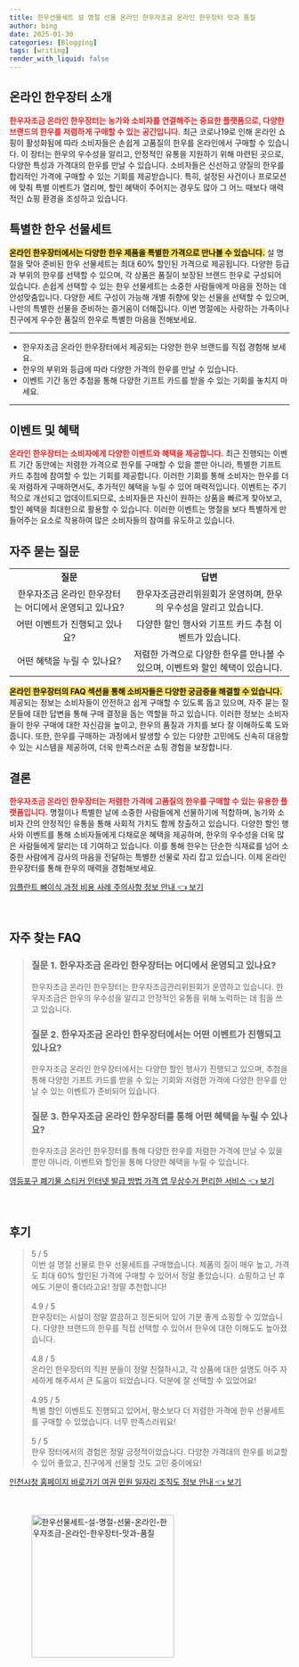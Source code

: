 ```yaml
---
title: 한우선물세트 설 명절 선물 온라인 한우자조금 온라인 한우장터 맛과 품질
author: bing
date: 2025-01-30
categories: [Blogging]
tags: [writing]
render_with_liquid: false
---
```



<h2 id='온라인 한우장터 소개'>온라인 한우장터 소개</h2>

<p><b><span style="color: #ee2323;">한우자조금 온라인 한우장터는 농가와 소비자를 연결해주는 중요한 플랫폼으로, 다양한 브랜드의 한우를 저렴하게 구매할 수 있는 공간입니다.</span></b> 최근 코로나19로 인해 온라인 쇼핑이 활성화됨에 따라 소비자들은 손쉽게 고품질의 한우를 온라인에서 구매할 수 있습니다. 이 장터는 한우의 우수성을 알리고, 안정적인 유통을 지원하기 위해 마련된 곳으로, 다양한 특성과 가격대의 한우를 만날 수 있습니다. 소비자들은 신선하고 양질의 한우를 합리적인 가격에 구매할 수 있는 기회를 제공받습니다. 특히, 설정된 사건이나 프로모션에 맞춰 특별 이벤트가 열리며, 할인 혜택이 주어지는 경우도 많아 그 어느 때보다 매력적인 쇼핑 환경을 조성하고 있습니다.</p>

<h2 id='특별한 한우 선물세트'>특별한 한우 선물세트</h2>

<p><b><span style="background-color: #ffe066;">온라인 한우장터에서는 다양한 한우 제품을 특별한 가격으로 만나볼 수 있습니다.</span></b> 설 명절을 맞아 준비된 한우 선물세트는 최대 60% 할인된 가격으로 제공됩니다. 다양한 등급과 부위의 한우를 선택할 수 있으며, 각 상품은 품질이 보장된 브랜드 한우로 구성되어 있습니다. 손쉽게 선택할 수 있는 한우 선물세트는 소중한 사람들에게 마음을 전하는 데 안성맞춤입니다. 다양한 세트 구성이 가능해 개별 취향에 맞는 선물을 선택할 수 있으며, 나만의 특별한 선물을 준비하는 즐거움이 더해집니다. 이번 명절에는 사랑하는 가족이나 친구에게 우수한 품질의 한우로 특별한 마음을 전해보세요.</p>

<hr />

<ul>
    <li>한우자조금 온라인 한우장터에서 제공되는 다양한 한우 브랜드를 직접 경험해 보세요.</li>
    <li>한우의 부위와 등급에 따라 다양한 가격의 한우를 만날 수 있습니다.</li>
    <li>이벤트 기간 동안 추첨을 통해 다양한 기프트 카드를 받을 수 있는 기회를 놓치지 마세요.</li>
</ul>

<hr />

<h2 id='이벤트 및 혜택'>이벤트 및 혜택</h2>

<p><b><span style="color: #ee2323;">온라인 한우장터는 소비자에게 다양한 이벤트와 혜택을 제공합니다.</span></b> 최근 진행되는 이벤트 기간 동안에는 저렴한 가격으로 한우를 구매할 수 있을 뿐만 아니라, 특별한 기프트 카드 추첨에 참여할 수 있는 기회를 제공합니다. 이러한 기회를 통해 소비자는 한우를 더욱 저렴하게 구매하면서도, 추가적인 혜택을 누릴 수 있어 매력적입니다. 이벤트는 주기적으로 개선되고 업데이트되므로, 소비자들은 자신이 원하는 상품을 빠르게 찾아보고, 할인 혜택을 최대한으로 활용할 수 있습니다. 이러한 이벤트는 명절을 보다 특별하게 만들어주는 요소로 작용하여 많은 소비자들의 참여를 유도하고 있습니다.</p>

<h2 id='자주 묻는 질문'>자주 묻는 질문</h2>

<table>
    <tr>
        <td style="text-align: center; height: 17px;"><b>질문</b></td>
        <td style="text-align: center; height: 17px;"><b>답변</b></td>
    </tr>
    <tr>
        <td style="text-align: center; height: 17px;">한우자조금 온라인 한우장터는 어디에서 운영되고 있나요?</td>
        <td style="text-align: center; height: 17px;">한우자조금관리위원회가 운영하며, 한우의 우수성을 알리고 있습니다.</td>
    </tr>
    <tr>
        <td style="text-align: center; height: 17px;">어떤 이벤트가 진행되고 있나요?</td>
        <td style="text-align: center; height: 17px;">다양한 할인 행사와 기프트 카드 추첨 이벤트가 있습니다.</td>
    </tr>
    <tr>
        <td style="text-align: center; height: 17px;">어떤 혜택을 누릴 수 있나요?</td>
        <td style="text-align: center; height: 17px;">저렴한 가격으로 다양한 한우를 만나볼 수 있으며, 이벤트와 할인 혜택이 있습니다.</td>
    </tr>
</table>

<p><b><span style="background-color: #ffe066;">온라인 한우장터의 FAQ 섹션을 통해 소비자들은 다양한 궁금증을 해결할 수 있습니다.</span></b> 제공되는 정보는 소비자들이 안전하고 쉽게 구매할 수 있도록 돕고 있으며, 자주 묻는 질문들에 대한 답변을 통해 구매 결정을 돕는 역할을 하고 있습니다. 이러한 정보는 소비자들이 한우 구매에 대한 자신감을 높이고, 한우의 품질과 가치를 보다 잘 이해하도록 도와줍니다. 또한, 한우를 구매하는 과정에서 발생할 수 있는 다양한 고민에도 신속히 대응할 수 있는 시스템을 제공하여, 더욱 만족스러운 쇼핑 경험을 보장합니다.</p>

<h2 id='결론'>결론</h2>

<p><b><span style="color: #ee2323;">한우자조금 온라인 한우장터는 저렴한 가격에 고품질의 한우를 구매할 수 있는 유용한 플랫폼입니다.</span></b> 명절이나 특별한 날에 소중한 사람들에게 선물하기에 적합하며, 농가와 소비자 간의 안정적인 유통을 통해 사회적 가치도 함께 창출하고 있습니다. 다양한 할인 행사와 이벤트를 통해 소비자들에게 다채로운 혜택을 제공하며, 한우의 우수성을 더욱 많은 사람들에게 알리는 데 기여하고 있습니다. 이를 통해 한우는 단순한 식재료를 넘어 소중한 사람에게 감사의 마음을 전달하는 특별한 선물로 자리 잡고 있습니다. 이제 온라인 한우장터를 통해 한우의 매력을 경험해보세요.</p>


<p><a class="click-button" title="임플란트 뼈이식 과정 비용 사례 주의사항 정보 안내" href="https://adkhouse.github.io/posts/%EC%9E%84%ED%94%8C%EB%9E%80%ED%8A%B8-%EB%BC%88%EC%9D%B4%EC%8B%9D-%EA%B3%BC%EC%A0%95-%EB%B9%84%EC%9A%A9-%EC%82%AC%EB%A1%80-%EC%A3%BC%EC%9D%98%EC%82%AC%ED%95%AD-%EC%A0%95%EB%B3%B4-%EC%95%88%EB%82%B4/" rel="dofollow">임플란트 뼈이식 과정 비용 사례 주의사항 정보 안내 👈 보기</a></p><br>
<h2 id='자주_찾는_FAQ'>자주 찾는 FAQ</h2>
<div itemscope="" itemtype="https://schema.org/FAQPage"> 
<blockquote> 
<div itemscope="" itemprop="mainEntity" itemtype="https://schema.org/Question"> 
<h3 itemprop="name">질문 1. 한우자조금 온라인 한우장터는 어디에서 운영되고 있나요?</h3> 
<div itemscope="" itemprop="acceptedAnswer" itemtype="https://schema.org/Answer"> 
<span itemprop="text"> 
<p>한우자조금 온라인 한우장터는 한우자조금관리위원회가 운영하고 있습니다. 한우자조금은 한우의 우수성을 알리고 안정적인 유통을 위해 노력하는 데 힘을 쓰고 있습니다.</p> 
</span> 
</div> 
</div> 

<div itemscope="" itemprop="mainEntity" itemtype="https://schema.org/Question"> 
<h3 itemprop="name">질문 2. 한우자조금 온라인 한우장터에서는 어떤 이벤트가 진행되고 있나요?</h3> 
<div itemscope="" itemprop="acceptedAnswer" itemtype="https://schema.org/Answer"> 
<span itemprop="text"> 
<p>한우자조금 온라인 한우장터에서는 다양한 할인 행사가 진행되고 있으며, 추첨을 통해 다양한 기프트 카드를 받을 수 있는 기회와 저렴한 가격에 다양한 한우를 만날 수 있는 이벤트가 준비되어 있습니다.</p> 
</span> 
</div> 
</div> 

<div itemscope="" itemprop="mainEntity" itemtype="https://schema.org/Question"> 
<h3 itemprop="name">질문 3. 한우자조금 온라인 한우장터를 통해 어떤 혜택을 누릴 수 있나요?</h3> 
<div itemscope="" itemprop="acceptedAnswer" itemtype="https://schema.org/Answer"> 
<span itemprop="text"> 
<p>한우자조금 온라인 한우장터를 통해 다양한 한우를 저렴한 가격에 만날 수 있을 뿐만 아니라, 이벤트와 할인을 통해 다양한 혜택을 누릴 수 있습니다.</p> 
</span> 
</div> 
</div> 
</blockquote> 
</div>
<p><a class="click-button" title="영등포구 폐기물 스티커 인터넷 발급 방법 가격 앱 무상수거 편리한 서비스" href="https://adkhouse.github.io/posts/%EC%98%81%EB%93%B1%ED%8F%AC%EA%B5%AC-%ED%8F%90%EA%B8%B0%EB%AC%BC-%EC%8A%A4%ED%8B%B0%EC%BB%A4-%EC%9D%B8%ED%84%B0%EB%84%B7-%EB%B0%9C%EA%B8%89-%EB%B0%A9%EB%B2%95-%EA%B0%80%EA%B2%A9-%EC%95%B1-%EB%AC%B4%EC%83%81%EC%88%98%EA%B1%B0-%ED%8E%B8%EB%A6%AC%ED%95%9C-%EC%84%9C%EB%B9%84%EC%8A%A4/" rel="dofollow">영등포구 폐기물 스티커 인터넷 발급 방법 가격 앱 무상수거 편리한 서비스 👈 보기</a></p><br>
<h2 id='후기'>후기</h2>
<div itemscope itemtype="https://schema.org/Product">
  <blockquote>
  <div itemprop="review" itemscope itemtype="https://schema.org/Review">
      <div itemprop="reviewRating" itemscope itemtype="https://schema.org/Rating"> <span itemprop="ratingValue">5</span> / <span itemprop="bestRating">5</span> </div>
      <span itemprop="reviewBody">이번 설 명절 선물로 한우 선물세트를 구매했습니다. 제품의 질이 매우 높고, 가격도 최대 60% 할인된 가격에 구매할 수 있어서 정말 좋았습니다. 쇼핑하고 난 후에도 기분이 좋더라고요! 정말 추천합니다!</span>
  </div>
  <br>
  <div itemprop="review" itemscope itemtype="https://schema.org/Review">
      <div itemprop="reviewRating" itemscope itemtype="https://schema.org/Rating"> <span itemprop="ratingValue">4.9</span> / <span itemprop="bestRating">5</span> </div>
      <span itemprop="reviewBody">한우장터는 시설이 정말 깔끔하고 정돈되어 있어 기분 좋게 쇼핑할 수 있었습니다. 다양한 브랜드의 한우를 직접 선택할 수 있어서 한우에 대한 이해도도 높아졌습니다.</span>
  </div>
  <br>
  <div itemprop="review" itemscope itemtype="https://schema.org/Review">
      <div itemprop="reviewRating" itemscope itemtype="https://schema.org/Rating"> <span itemprop="ratingValue">4.8</span> / <span itemprop="bestRating">5</span> </div>
      <span itemprop="reviewBody">온라인 한우장터의 직원 분들이 정말 친절하시고, 각 상품에 대한 설명도 아주 자세하게 해주셔서 큰 도움이 되었습니다. 덕분에 잘 선택할 수 있었어요!</span>
  </div>
  <br>
  <div itemprop="review" itemscope itemtype="https://schema.org/Review">
      <div itemprop="reviewRating" itemscope itemtype="https://schema.org/Rating"> <span itemprop="ratingValue">4.95</span> / <span itemprop="bestRating">5</span> </div>
      <span itemprop="reviewBody">특별 할인 이벤트도 진행되고 있어서, 평소보다 더 저렴한 가격에 한우 선물세트를 구매할 수 있었습니다. 너무 만족스러워요!</span>
  </div>
  <br>
  <div itemprop="review" itemscope itemtype="https://schema.org/Review">
      <div itemprop="reviewRating" itemscope itemtype="https://schema.org/Rating"> <span itemprop="ratingValue">5</span> / <span itemprop="bestRating">5</span> </div>
      <span itemprop="reviewBody">한우 장터에서의 경험은 정말 긍정적이었습니다. 다양한 가격대의 한우를 비교할 수 있어 좋았고, 친구에게 선물할 것도 고민 중이에요!</span>
  </div>
  </blockquote>
</div>
<p><a class="click-button" title="인천시청 홈페이지 바로가기 여권 민원 일자리 조직도 정보 안내" href="https://adkhouse.github.io/posts/%EC%9D%B8%EC%B2%9C%EC%8B%9C%EC%B2%AD-%ED%99%88%ED%8E%98%EC%9D%B4%EC%A7%80-%EB%B0%94%EB%A1%9C%EA%B0%80%EA%B8%B0-%EC%97%AC%EA%B6%8C-%EB%AF%BC%EC%9B%90-%EC%9D%BC%EC%9E%90%EB%A6%AC-%EC%A1%B0%EC%A7%81%EB%8F%84-%EC%A0%95%EB%B3%B4-%EC%95%88%EB%82%B4/" rel="dofollow">인천시청 홈페이지 바로가기 여권 민원 일자리 조직도 정보 안내 👈 보기</a></p><br>
<figure class="image"><img src="https://adkhouse.github.io/assets/img/thumbnail/한우선물세트-설-명절-선물-온라인-한우자조금-온라인-한우장터-맛과-품질.webp" alt="한우선물세트-설-명절-선물-온라인-한우자조금-온라인-한우장터-맛과-품질" width="256" height="256"></figure>